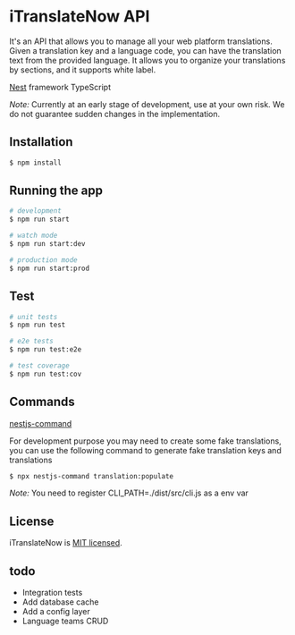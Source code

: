 # iTranslateNow API
It's an API that allows you to manage all your web platform translations. Given a translation key and a language code, you can have the translation text from the provided language. It allows you to organize your translations by sections, and it supports white label.

[Nest](https://github.com/nestjs/nest) framework TypeScript

_Note:_ Currently at an early stage of development, use at your own risk. We do not guarantee sudden changes in the implementation.

## Installation

```bash
$ npm install
```

## Running the app

```bash
# development
$ npm run start

# watch mode
$ npm run start:dev

# production mode
$ npm run start:prod
```

## Test

```bash
# unit tests
$ npm run test

# e2e tests
$ npm run test:e2e

# test coverage
$ npm run test:cov
```

## Commands
[nestjs-command](https://gitlab.com/aa900031/nestjs-command)

For development purpose you may need to create some fake translations, you can use 
the following command to generate fake translation keys and translations

```bash
$ npx nestjs-command translation:populate
```

_Note:_ You need to register CLI_PATH=./dist/src/cli.js as a env var

## License

  iTranslateNow is [MIT licensed](https://github.com/riccycastro/itransnow-api/blob/master/LICENSE).
  

## todo
* Integration tests
* Add database cache
* Add a config layer
* Language teams CRUD
